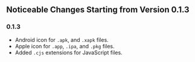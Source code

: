## Noticeable Changes Starting from Version 0.1.3

### 0.1.3

* Android icon for `.apk`, and `.xapk` files.
* Apple icon for `.app`, `.ipa`, and `.pkg` files.
* Added `.cjs` extensions for JavaScript files.